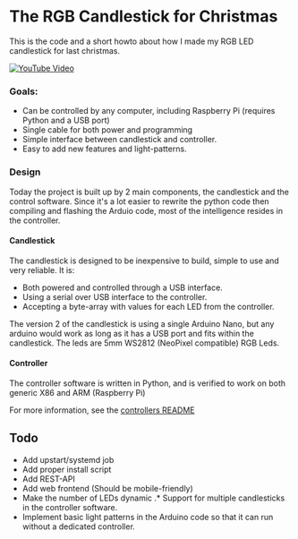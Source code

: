 # The RGB Candlestick for Christmas
This is the code and a short howto about how I made my RGB LED candlestick for last christmas.

[![YouTube Video](http://i.imgur.com/g4cEDqO.png)](http://www.youtube.com/watch?feature=player_embedded&v=RDOWLQ8P0aQ)

### Goals:
* Can be controlled by any computer, including Raspberry Pi (requires Python and a USB port)
* Single cable for both power and programming
* Simple interface between candlestick and controller.
* Easy to add new features and light-patterns.

### Design
Today the project is built up by 2 main components, the candlestick and the control software.
Since it's a lot easier to rewrite the python code then compiling and flashing the Arduio code, most of the intelligence resides in the controller.

#### Candlestick
The candlestick is designed to be inexpensive to build, simple to use and very reliable.
It is:
* Both powered and controlled through a USB interface.
* Using a serial over USB interface to the controller.
* Accepting a byte-array with values for each LED from the controller.

The version 2 of the candlestick is using a single Arduino Nano, but any arduino would work as long as it has a USB port and fits within the candlestick.
The leds are 5mm WS2812 (NeoPixel compatible) RGB Leds.

#### Controller
The controller software is written in Python, and is verified to work on both generic X86 and ARM (Raspberry Pi)

For more information, see the [controllers README](/controller/)

## Todo
* Add upstart/systemd job
* Add proper install script
* Add REST-API
* Add web frontend (Should be mobile-friendly)
* Make the number of LEDs dynamic
.* Support for multiple candlesticks in the controller software.
* Implement basic light patterns in the Arduino code so that it can run without a dedicated controller.
